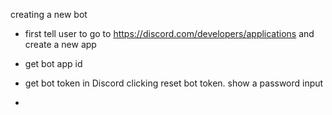 creating a new bot

- first tell user to go to https://discord.com/developers/applications and create a new app
- get bot app id
- get bot token in Discord clicking reset bot token. show a password input

-
